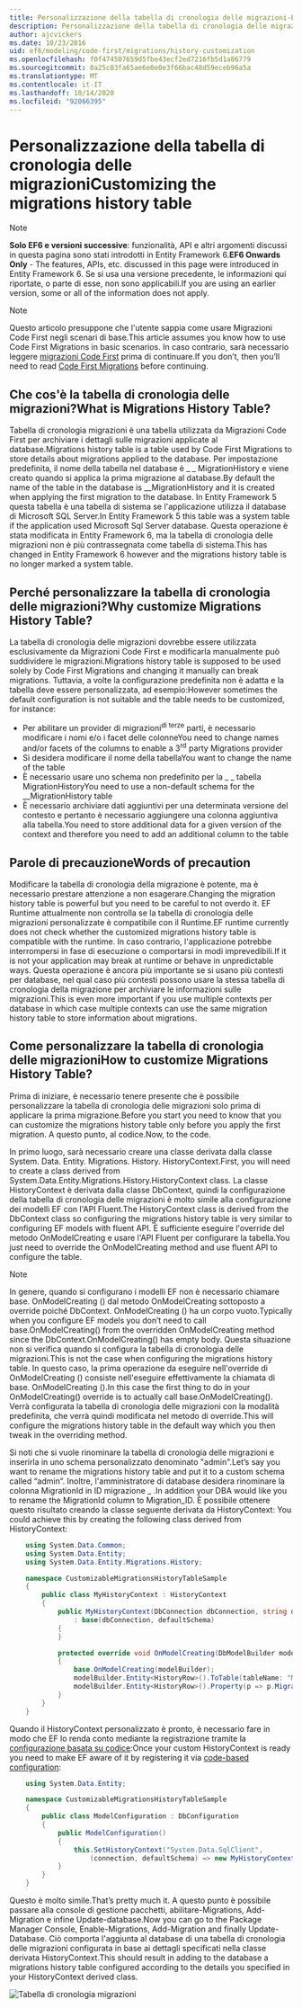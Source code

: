 ```yaml
---
title: Personalizzazione della tabella di cronologia delle migrazioni-EF6
description: Personalizzazione della tabella di cronologia delle migrazioni in Entity Framework 6
author: ajcvickers
ms.date: 10/23/2016
uid: ef6/modeling/code-first/migrations/history-customization
ms.openlocfilehash: f0f474507659d5fbe43ecf2ed7216fb5d1a86779
ms.sourcegitcommit: 0a25c03fa65ae6e0e0e3f66bac48d59eceb96a5a
ms.translationtype: MT
ms.contentlocale: it-IT
ms.lasthandoff: 10/14/2020
ms.locfileid: "92066395"
---
```

# <a name="customizing-the-migrations-history-table"></a><span data-ttu-id="dccd5-103">Personalizzazione della tabella di cronologia delle migrazioni</span><span class="sxs-lookup"><span data-stu-id="dccd5-103">Customizing the migrations history table</span></span>
> [!NOTE]
> <span data-ttu-id="dccd5-104">**Solo EF6 e versioni successive**: funzionalità, API e altri argomenti discussi in questa pagina sono stati introdotti in Entity Framework 6.</span><span class="sxs-lookup"><span data-stu-id="dccd5-104">**EF6 Onwards Only** - The features, APIs, etc. discussed in this page were introduced in Entity Framework 6.</span></span> <span data-ttu-id="dccd5-105">Se si usa una versione precedente, le informazioni qui riportate, o parte di esse, non sono applicabili.</span><span class="sxs-lookup"><span data-stu-id="dccd5-105">If you are using an earlier version, some or all of the information does not apply.</span></span>

> [!NOTE]
> <span data-ttu-id="dccd5-106">Questo articolo presuppone che l'utente sappia come usare Migrazioni Code First negli scenari di base.</span><span class="sxs-lookup"><span data-stu-id="dccd5-106">This article assumes you know how to use Code First Migrations in basic scenarios.</span></span> <span data-ttu-id="dccd5-107">In caso contrario, sarà necessario leggere [migrazioni Code First](xref:ef6/modeling/code-first/migrations/index) prima di continuare.</span><span class="sxs-lookup"><span data-stu-id="dccd5-107">If you don’t, then you’ll need to read [Code First Migrations](xref:ef6/modeling/code-first/migrations/index) before continuing.</span></span>

## <a name="what-is-migrations-history-table"></a><span data-ttu-id="dccd5-108">Che cos'è la tabella di cronologia delle migrazioni?</span><span class="sxs-lookup"><span data-stu-id="dccd5-108">What is Migrations History Table?</span></span>

<span data-ttu-id="dccd5-109">Tabella di cronologia migrazioni è una tabella utilizzata da Migrazioni Code First per archiviare i dettagli sulle migrazioni applicate al database.</span><span class="sxs-lookup"><span data-stu-id="dccd5-109">Migrations history table is a table used by Code First Migrations to store details about migrations applied to the database.</span></span> <span data-ttu-id="dccd5-110">Per impostazione predefinita, il nome della tabella nel database è \_ \_ MigrationHistory e viene creato quando si applica la prima migrazione al database.</span><span class="sxs-lookup"><span data-stu-id="dccd5-110">By default the name of the table in the database is \_\_MigrationHistory and it is created when applying the first migration to the database.</span></span> <span data-ttu-id="dccd5-111">In Entity Framework 5 questa tabella è una tabella di sistema se l'applicazione utilizza il database di Microsoft SQL Server.</span><span class="sxs-lookup"><span data-stu-id="dccd5-111">In Entity Framework 5 this table was a system table if the application used Microsoft Sql Server database.</span></span> <span data-ttu-id="dccd5-112">Questa operazione è stata modificata in Entity Framework 6, ma la tabella di cronologia delle migrazioni non è più contrassegnata come tabella di sistema.</span><span class="sxs-lookup"><span data-stu-id="dccd5-112">This has changed in Entity Framework 6 however and the migrations history table is no longer marked a system table.</span></span>

## <a name="why-customize-migrations-history-table"></a><span data-ttu-id="dccd5-113">Perché personalizzare la tabella di cronologia delle migrazioni?</span><span class="sxs-lookup"><span data-stu-id="dccd5-113">Why customize Migrations History Table?</span></span>

<span data-ttu-id="dccd5-114">La tabella di cronologia delle migrazioni dovrebbe essere utilizzata esclusivamente da Migrazioni Code First e modificarla manualmente può suddividere le migrazioni.</span><span class="sxs-lookup"><span data-stu-id="dccd5-114">Migrations history table is supposed to be used solely by Code First Migrations and changing it manually can break migrations.</span></span> <span data-ttu-id="dccd5-115">Tuttavia, a volte la configurazione predefinita non è adatta e la tabella deve essere personalizzata, ad esempio:</span><span class="sxs-lookup"><span data-stu-id="dccd5-115">However sometimes the default configuration is not suitable and the table needs to be customized, for instance:</span></span>

-   <span data-ttu-id="dccd5-116">Per abilitare un provider di migrazioni<sup>di terze</sup> parti, è necessario modificare i nomi e/o i facet delle colonne</span><span class="sxs-lookup"><span data-stu-id="dccd5-116">You need to change names and/or facets of the columns to enable a 3<sup>rd</sup> party Migrations provider</span></span>
-   <span data-ttu-id="dccd5-117">Si desidera modificare il nome della tabella</span><span class="sxs-lookup"><span data-stu-id="dccd5-117">You want to change the name of the table</span></span>
-   <span data-ttu-id="dccd5-118">È necessario usare uno schema non predefinito per la \_ \_ tabella MigrationHistory</span><span class="sxs-lookup"><span data-stu-id="dccd5-118">You need to use a non-default schema for the \_\_MigrationHistory table</span></span>
-   <span data-ttu-id="dccd5-119">È necessario archiviare dati aggiuntivi per una determinata versione del contesto e pertanto è necessario aggiungere una colonna aggiuntiva alla tabella.</span><span class="sxs-lookup"><span data-stu-id="dccd5-119">You need to store additional data for a given version of the context and therefore you need to add an additional column to the table</span></span>

## <a name="words-of-precaution"></a><span data-ttu-id="dccd5-120">Parole di precauzione</span><span class="sxs-lookup"><span data-stu-id="dccd5-120">Words of precaution</span></span>

<span data-ttu-id="dccd5-121">Modificare la tabella di cronologia della migrazione è potente, ma è necessario prestare attenzione a non esagerare.</span><span class="sxs-lookup"><span data-stu-id="dccd5-121">Changing the migration history table is powerful but you need to be careful to not overdo it.</span></span> <span data-ttu-id="dccd5-122">EF Runtime attualmente non controlla se la tabella di cronologia delle migrazioni personalizzate è compatibile con il Runtime.</span><span class="sxs-lookup"><span data-stu-id="dccd5-122">EF runtime currently does not check whether the customized migrations history table is compatible with the runtime.</span></span> <span data-ttu-id="dccd5-123">In caso contrario, l'applicazione potrebbe interrompersi in fase di esecuzione o comportarsi in modi imprevedibili.</span><span class="sxs-lookup"><span data-stu-id="dccd5-123">If it is not your application may break at runtime or behave in unpredictable ways.</span></span> <span data-ttu-id="dccd5-124">Questa operazione è ancora più importante se si usano più contesti per database, nel qual caso più contesti possono usare la stessa tabella di cronologia della migrazione per archiviare le informazioni sulle migrazioni.</span><span class="sxs-lookup"><span data-stu-id="dccd5-124">This is even more important if you use multiple contexts per database in which case multiple contexts can use the same migration history table to store information about migrations.</span></span>

## <a name="how-to-customize-migrations-history-table"></a><span data-ttu-id="dccd5-125">Come personalizzare la tabella di cronologia delle migrazioni</span><span class="sxs-lookup"><span data-stu-id="dccd5-125">How to customize Migrations History Table?</span></span>

<span data-ttu-id="dccd5-126">Prima di iniziare, è necessario tenere presente che è possibile personalizzare la tabella di cronologia delle migrazioni solo prima di applicare la prima migrazione.</span><span class="sxs-lookup"><span data-stu-id="dccd5-126">Before you start you need to know that you can customize the migrations history table only before you apply the first migration.</span></span> <span data-ttu-id="dccd5-127">A questo punto, al codice.</span><span class="sxs-lookup"><span data-stu-id="dccd5-127">Now, to the code.</span></span>

<span data-ttu-id="dccd5-128">In primo luogo, sarà necessario creare una classe derivata dalla classe System. Data. Entity. Migrations. History. HistoryContext.</span><span class="sxs-lookup"><span data-stu-id="dccd5-128">First, you will need to create a class derived from System.Data.Entity.Migrations.History.HistoryContext class.</span></span> <span data-ttu-id="dccd5-129">La classe HistoryContext è derivata dalla classe DbContext, quindi la configurazione della tabella di cronologia delle migrazioni è molto simile alla configurazione dei modelli EF con l'API Fluent.</span><span class="sxs-lookup"><span data-stu-id="dccd5-129">The HistoryContext class is derived from the DbContext class so configuring the migrations history table is very similar to configuring EF models with fluent API.</span></span> <span data-ttu-id="dccd5-130">È sufficiente eseguire l'override del metodo OnModelCreating e usare l'API Fluent per configurare la tabella.</span><span class="sxs-lookup"><span data-stu-id="dccd5-130">You just need to override the OnModelCreating method and use fluent API to configure the table.</span></span>

>[!NOTE]
> <span data-ttu-id="dccd5-131">In genere, quando si configurano i modelli EF non è necessario chiamare base. OnModelCreating () dal metodo OnModelCreating sottoposto a override poiché DbContext. OnModelCreating () ha un corpo vuoto.</span><span class="sxs-lookup"><span data-stu-id="dccd5-131">Typically when you configure EF models you don’t need to call base.OnModelCreating() from the overridden OnModelCreating method since the DbContext.OnModelCreating() has empty body.</span></span> <span data-ttu-id="dccd5-132">Questa situazione non si verifica quando si configura la tabella di cronologia delle migrazioni.</span><span class="sxs-lookup"><span data-stu-id="dccd5-132">This is not the case when configuring the migrations history table.</span></span> <span data-ttu-id="dccd5-133">In questo caso, la prima operazione da eseguire nell'override di OnModelCreating () consiste nell'eseguire effettivamente la chiamata di base. OnModelCreating ().</span><span class="sxs-lookup"><span data-stu-id="dccd5-133">In this case the first thing to do in your OnModelCreating() override is to actually call base.OnModelCreating().</span></span> <span data-ttu-id="dccd5-134">Verrà configurata la tabella di cronologia delle migrazioni con la modalità predefinita, che verrà quindi modificata nel metodo di override.</span><span class="sxs-lookup"><span data-stu-id="dccd5-134">This will configure the migrations history table in the default way which you then tweak in the overriding method.</span></span>

<span data-ttu-id="dccd5-135">Si noti che si vuole rinominare la tabella di cronologia delle migrazioni e inserirla in uno schema personalizzato denominato "admin".</span><span class="sxs-lookup"><span data-stu-id="dccd5-135">Let’s say you want to rename the migrations history table and put it to a custom schema called “admin”.</span></span> <span data-ttu-id="dccd5-136">Inoltre, l'amministratore di database desidera rinominare la colonna MigrationId in ID migrazione \_ .</span><span class="sxs-lookup"><span data-stu-id="dccd5-136">In addition your DBA would like you to rename the MigrationId column to Migration\_ID.</span></span> <span data-ttu-id="dccd5-137">È possibile ottenere questo risultato creando la classe seguente derivata da HistoryContext:</span><span class="sxs-lookup"><span data-stu-id="dccd5-137"> You could achieve this by creating the following class derived from HistoryContext:</span></span>

``` csharp
    using System.Data.Common;
    using System.Data.Entity;
    using System.Data.Entity.Migrations.History;

    namespace CustomizableMigrationsHistoryTableSample
    {
        public class MyHistoryContext : HistoryContext
        {
            public MyHistoryContext(DbConnection dbConnection, string defaultSchema)
                : base(dbConnection, defaultSchema)
            {
            }

            protected override void OnModelCreating(DbModelBuilder modelBuilder)
            {
                base.OnModelCreating(modelBuilder);
                modelBuilder.Entity<HistoryRow>().ToTable(tableName: "MigrationHistory", schemaName: "admin");
                modelBuilder.Entity<HistoryRow>().Property(p => p.MigrationId).HasColumnName("Migration_ID");
            }
        }
    }
```

<span data-ttu-id="dccd5-138">Quando il HistoryContext personalizzato è pronto, è necessario fare in modo che EF lo renda conto mediante la registrazione tramite la [configurazione basata su codice](https://msdn.com/data/jj680699):</span><span class="sxs-lookup"><span data-stu-id="dccd5-138">Once your custom HistoryContext is ready you need to make EF aware of it by registering it via [code-based configuration](https://msdn.com/data/jj680699):</span></span>

``` csharp
    using System.Data.Entity;

    namespace CustomizableMigrationsHistoryTableSample
    {
        public class ModelConfiguration : DbConfiguration
        {
            public ModelConfiguration()
            {
                this.SetHistoryContext("System.Data.SqlClient",
                    (connection, defaultSchema) => new MyHistoryContext(connection, defaultSchema));
            }
        }
    }
```

<span data-ttu-id="dccd5-139">Questo è molto simile.</span><span class="sxs-lookup"><span data-stu-id="dccd5-139">That’s pretty much it.</span></span> <span data-ttu-id="dccd5-140">A questo punto è possibile passare alla console di gestione pacchetti, abilitare-Migrations, Add-Migration e infine Update-database.</span><span class="sxs-lookup"><span data-stu-id="dccd5-140">Now you can go to the Package Manager Console, Enable-Migrations, Add-Migration and finally Update-Database.</span></span> <span data-ttu-id="dccd5-141">Ciò comporta l'aggiunta al database di una tabella di cronologia delle migrazioni configurata in base ai dettagli specificati nella classe derivata HistoryContext.</span><span class="sxs-lookup"><span data-stu-id="dccd5-141">This should result in adding to the database a migrations history table configured according to the details you specified in your HistoryContext derived class.</span></span>

![Tabella di cronologia migrazioni](~/ef6/media/database.png)
